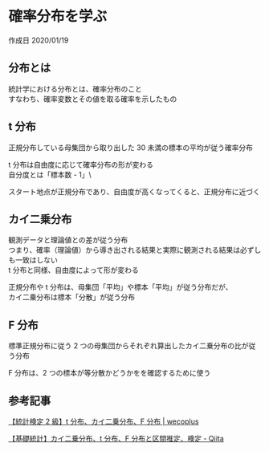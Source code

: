 # 確率分布を学ぶ

作成日 2020/01/19

## 分布とは

統計学における分布とは、確率分布のこと\
すなわち、確率変数とその値を取る確率を示したもの

## t 分布

正規分布している母集団から取り出した 30 未満の標本の平均が従う確率分布

t 分布は自由度に応じて確率分布の形が変わる\
自分度とは「標本数 - 1」\

スタート地点が正規分布であり、自由度が高くなってくると、正規分布に近づく

## カイ二乗分布

観測データと理論値との差が従う分布\
つまり、確率（理論値）から導き出される結果と実際に観測される結果は必ずしも一致はしない\
t 分布と同様、自由度によって形が変わる

正規分布や t 分布は、母集団「平均」や標本「平均」が従う分布だが、\
カイ二乗分布は標本「分散」が従う分布

## F 分布

標準正規分布に従う 2 つの母集団からそれぞれ算出したカイ二乗分布の比が従う分布

F 分布は、2 つの標本が等分散かどうかをを確認するために使う

## 参考記事

[【統計検定 2 級】t 分布、カイ二乗分布、F 分布 \| wecoplus](http://kabblog.net/1356/)

[【基礎統計】カイ二乗分布、t 分布、F 分布と区間推定、検定 \- Qiita](https://qiita.com/FukuharaYohei/items/21580500ce5b0719c1fb)
